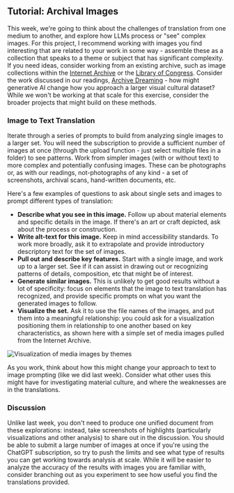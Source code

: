 ## Tutorial: Archival Images

This week, we're going to think about the challenges of translation from one medium to another, and explore how LLMs process or "see" complex images. For this project, I recommend working with images you find interesting that are related to your work in some way - assemble these as a collection that speaks to a theme or subject that has significant complexity. If you need ideas, consider working from an existing archive, such as image collections within the [Internet Archive](https://archive.org/details/image) or the [Library of Congress](https://www.loc.gov/pictures/). Consider the work discussed in our readings, [Archive Dreaming](https://refikanadol.com/works/archive-dreaming/) - how might generative AI change how you approach a larger visual cultural dataset? While we won't be working at that scale for this exercise, consider the broader projects that might build on these methods.

### Image to Text Translation

Iterate through a series of prompts to build from analyzing single images to a larger set. You will need the subscription to provide a sufficient number of images at once (through the upload function - just select multiple files in a folder) to see patterns. Work from simpler images (with or without text) to more complex and potentially confusing images. These can be photographs or, as with our readings, not-photographs of any kind - a set of screenshots, archival scans, hand-written documents, etc.

Here's a few examples of questions to ask about single sets and images to prompt different types of translation:

- **Describe what you see in this image.** Follow up about material elements and specific details in the image. If there's an art or craft depicted, ask about the process or construction.
- **Write alt-text for this image.** Keep in mind accessibility standards. To work more broadly, ask it to extrapolate and provide introductory descriptory text for the set of images.
- **Pull out and describe key features.** Start with a single image, and work up to a larger set. See if it can assist in drawing out or recognizing patterns of details, composition, etc that might be of interest.
- **Generate similar images.** This is unlikely to get good results without a lot of specificity: focus on elements that the image to text translation has recognized, and provide specific prompts on what you want the generated images to follow. 
- **Visualize the set.** Ask it to use the file names of the images, and put them into a meaningful relationship: you could ask for a visualization positioning them in relationship to one another based on key characteristics, as shown here with a simple set of media images pulled from the Internet Archive.

![Visualization of media images by themes](vizualization.png)

As you work, think about how this might change your approach to text to image prompting (like we did last week). Consider what other uses this might have for investigating material culture, and where the weaknesses are in the translations.

### Discussion

Unlike last week, you don't need to produce one unified document from these explorations: instead, take screenshots of highlights (particularly visualizations and other analysis) to share out in the discussion. You should be able to submit a large number of images at once if you're using the ChatGPT subscription, so try to push the limits and see what type of results you can get working towards analysis at scale. While it will be easier to analyze the accuracy of the results with images you are familiar with, consider branching out as you experiment to see how useful you find the translations provided.